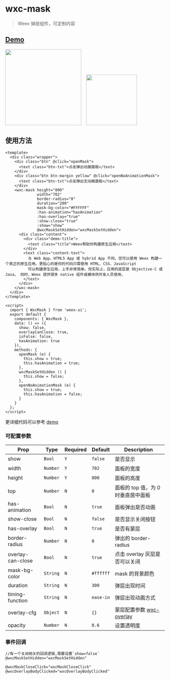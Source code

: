 # wxc-mask 

> Weex 弹层组件，可定制内容


## [Demo](https://h5.m.taobao.com/trip/wxc-mask/index.html?_wx_tpl=https%3A%2F%2Fh5.m.taobao.com%2Ftrip%2Fwxc-mask%2Fdemo%2Findex.native-min.js)
<img src="https://gw.alipayobjects.com/zos/rmsportal/WMcMaWMTOpBSevBGfNTT.gif" width="240"/>&nbsp;&nbsp;&nbsp;&nbsp;<img src="https://img.alicdn.com/tfs/TB1CgYJSpXXXXc5aXXXXXXXXXXX-200-200.png" width="160"/>

## 使用方法

```vue
<template>
  <div class="wrapper">
    <div class="btn" @click="openMask">
      <text class="btn-txt">点击弹出动画面板</text>
    </div>
    <div class="btn btn-margin yellow" @click="openNoAnimationMask">
      <text class="btn-txt">点击弹出无动画面板</text>
    </div>
    <wxc-mask height="800"
              width="702"
              border-radius="0"
              duration="200"
              mask-bg-color="#FFFFFF"
              :has-animation="hasAnimation"
              :has-overlay="true"
              :show-close="true"
              :show="show"
              @wxcMaskSetHidden="wxcMaskSetHidden">
      <div class="content">
        <div class="demo-title">
          <text class="title">Weex帮助你构建原生应用</text>
        </div>
        <text class="content-text">
          与 Web App、HTML5 App 或 hybrid App 不同，您可以使用 Weex 构建一个真正的原生应用。更贴心的是你的代码只需使用 HTML、CSS、JavaScript
          可以构建原生应用，上手非常简单。但实际上，应用的底层是 Objective-C 或 Java， 同时，Weex 提供很多 native 组件或模块供开发人员使用。
        </text>
      </div>
    </wxc-mask>
  </div>
</template>

<script>
  import { WxcMask } from 'weex-ui';
  export default {
    components: { WxcMask },
    data: () => ({
      show: false,
      overlayCanClose: true,
      isFalse: false,
      hasAnimation: true
    }),
    methods: {
      openMask (e) {
        this.show = true;
        this.hasAnimation = true;
      },
      wxcMaskSetHidden () {
        this.show = false;
      },
      openNoAnimationMask (e) {
        this.show = true;
        this.hasAnimation = false;
      }
    }
  };
</script>
```

更详细代码可以参考 [demo](https://github.com/alibaba/weex-ui/blob/master/example/mask/index.vue)


### 可配置参数

| Prop | Type | Required | Default | Description |
|-------------|------------|--------|-----|-----|
| show | `Bool` |`Y`| `false` |  是否显示 |
| width | `Number` |`Y`| `702` | 面板的宽度  |
| height | `Number` |`Y`| `800` | 面板的高度  |
| top | `Number` |`N`| `0` | 面板的 top 值，为 0 时垂直居中面板  |
| has-animation | `Bool` |`N`| `true` | 面板弹出是否动画 |
| show-close | `Bool` | `N`|`false` |  是否显示关闭按钮 |
| has-overlay | `Bool` |`N`| `true` |  是否有蒙层 |
| border-radius | `Number` |`N`| `0` |  弹出的 border-radius |
| overlay-can-close | `Bool` |`N`| `true` |  点击 overlay 灰层是否可以关闭 |
| mask-bg-color | `String` |`N`| `#ffffff` |  mask 的背景颜色 |
| duration | `String` |`N`| `300` |  弹层出现时间 |
| timing-function | `String` |`N`| `ease-in` |  弹层出现动画方式 |
| overlay-cfg | `Object` |`N`| `{}` |  蒙层配置参数 [wxc-overlay](https://github.com/alibaba/weex-ui/blob/master/packages/wxc-overlay/README.md) |
| opacity | `Number` |`N`| `0.6` |  设置透明度 |


### 事件回调

```
//有一个关闭相关的回调逻辑,需要设置`show=false`
@wxcMaskSetHidden="wxcMaskSetHidden" 

@wxcMaskCloseClick="wxcMaskCloseClick"
@wxcOverlayBodyClicked="wxcOverlayBodyClicked"
```
